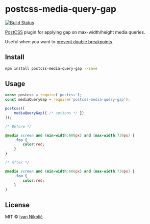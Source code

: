 # postcss-media-query-gap

[![Build Status][ci-img]][ci]

[PostCSS][postcss] plugin for applying gap on max-width/height media queries.

Useful when you want to [prevent double breakpoints](http://tzi.fr/css/prevent-double-breakpoint).

## Install

```sh
npm install postcss-media-query-gap --save
```

## Usage

```js
const postcss = require('postcss');
const mediaQueryGap = require('postcss-media-query-gap');

postcss([
	mediaQueryGap({ /* options */ })
]);
```

```css
/* Before */

@media screen and (min-width:600px) and (max-width:739px) {
	.foo {
		color:red;
	}
}

/* After */

@media screen and (min-width:600px) and (max-width:738px) {
	.foo {
		color:red;
	}
}
```

## License

MIT © [Ivan Nikolić](http://ivannikolic.com)

[ci]: https://travis-ci.org/niksy/postcss-media-query-gap
[ci-img]: https://img.shields.io/travis/niksy/postcss-media-query-gap.svg
[postcss]: https://github.com/postcss/postcss
